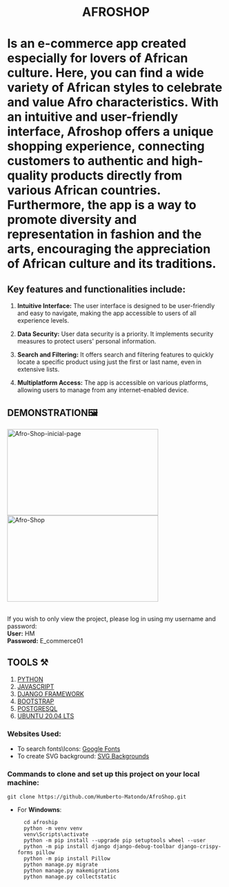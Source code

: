 <h1 align="center">AFROSHOP<h1>
  Is an e-commerce app created especially for lovers of African culture. Here, you can find a wide variety of African styles to celebrate and value Afro characteristics. With an intuitive and user-friendly interface, Afroshop offers a unique shopping experience, connecting customers 
  to authentic and high-quality products directly from various African countries. Furthermore, the app is a way to promote diversity and representation in fashion and the arts, encouraging the appreciation of African culture and its traditions.

<h2>Key features and functionalities include:</h2>

1. **Intuitive Interface:** The user interface is designed to be user-friendly and easy to navigate, making the app accessible to users of all experience levels.

2. **Data Security:** User data security is a priority. It implements security measures to protect users' personal information.

3. **Search and Filtering:** It offers search and filtering features to quickly locate a specific product using just the first or last name, even in extensive lists.

4. **Multiplatform Access:** The app is accessible on various platforms, allowing users to manage from any internet-enabled device.

<h2>DEMONSTRATION🖼️</h2>

  <div>
    <img src="https://i.ibb.co/KDLbTns/Afro-Shop2.png" alt="Afro-Shop-inicial-page" width="350" height="200"/>
    <img src="https://i.ibb.co/djfCCcS/Afro-Shop1.png" alt="Afro-Shop"  width="350" height="200" />
  </div>
  
  <br>
  
  If you wish to only view the project, please log in using my username and password:<br/>
  **User:** HM <br/>
  **Password:** E_commerce01
    
  <h2>TOOLS ⚒️</h2>
  
  1. <a href="https://www.python.org">PYTHON</a>
  3. <a href="https://www.javascript.com">JAVASCRIPT</a>
  4. <a href="https://www.djangoproject.com">DJANGO FRAMEWORK</a>
  5. <a href="https://getbootstrap.com">BOOTSTRAP</a>
  6. <a href="https://www.postgresql.org">POSTGRESQL</a>
  7. <a href="https://releases.ubuntu.com/focal/">UBUNTU 20.04 LTS</a>


  <h3>Websites Used:</h3>

  - To search fonts\Icons: <a href="https://fonts.google.com">Google Fonts</a>
  - To create SVG background: <a href="https://www.svgbackgrounds.com">SVG Backgrounds</a>

  <h3>Commands to clone and set up this project on your local machine:</h3>

    git clone https://github.com/Humberto-Matondo/AfroShop.git
  
  - For **Windowns**:
    
          cd afroship
          python -m venv venv
          venv\Scripts\activate
          python -m pip install --upgrade pip setuptools wheel --user
          python -m pip install django django-debug-toolbar django-crispy-forms pillow
          python -m pip install Pillow  
          python manage.py migrate
          python manage.py makemigrations
          python manage.py collectstatic
 

  
